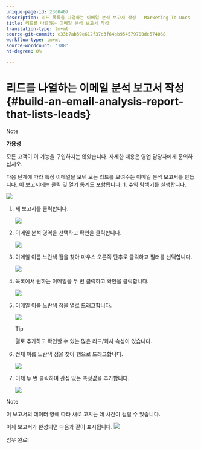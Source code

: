 ```yaml
---
unique-page-id: 2360407
description: 리드 목록을 나열하는 이메일 분석 보고서 작성 - Marketing To Docs - 제품 설명서
title: 리드를 나열하는 이메일 분석 보고서 작성
translation-type: tm+mt
source-git-commit: c33b7ab59e612f37d3f64bb954579700dc574068
workflow-type: tm+mt
source-wordcount: '188'
ht-degree: 0%

---
```



# 리드를 나열하는 이메일 분석 보고서 작성 {#build-an-email-analysis-report-that-lists-leads}

>[!NOTE]
>
>**가용성**
>
>모든 고객이 이 기능을 구입하지는 않았습니다. 자세한 내용은 영업 담당자에게 문의하십시오.

다음 단계에 따라 특정 이메일을 보낸 모든 리드를 보여주는 이메일 분석 보고서를 만듭니다. 이 보고서에는 클릭 및 열기 통계도 포함됩니다. 1. 수익 탐색기를 실행합니다.

![](assets/image2014-9-17-19-3a12-3a54.png)

1. 새 보고서를 클릭합니다.

   ![](assets/image2014-9-17-19-3a13-3a1.png)

1. 이메일 분석 영역을 선택하고 확인을 클릭합니다.

   ![](assets/image2014-9-17-19-3a14-3a0.png)

1. 이메일 이름 노란색 점을 찾아 마우스 오른쪽 단추로 클릭하고 필터를 선택합니다.

   ![](assets/image2014-9-17-19-3a14-3a6.png)

1. 목록에서 원하는 이메일을 두 번 클릭하고 확인을 클릭합니다.

   ![](assets/image2014-9-17-19-3a14-3a11.png)

1. 이메일 이름 노란색 점을 열로 드래그합니다.

   ![](assets/image2014-9-17-19-3a15-3a0.png)

   >[!TIP]
   >
   >열로 추가하고 확인할 수 있는 많은 리드/회사 속성이 있습니다.

1. 전체 이름 노란색 점을 찾아 행으로 드래그합니다.

   ![](assets/image2014-9-17-19-3a15-3a32.png)

1. 이제 두 번 클릭하여 관심 있는 측정값을 추가합니다.

   ![](assets/image2014-9-17-19-3a15-3a47.png)

>[!NOTE]
>
>이 보고서의 데이터 양에 따라 새로 고치는 데 시간이 걸릴 수 있습니다.

이제 보고서가 완성되면 다음과 같이 표시됩니다.   ![](assets/image2014-9-17-19-3a16-3a39.png)

임무 완료!

